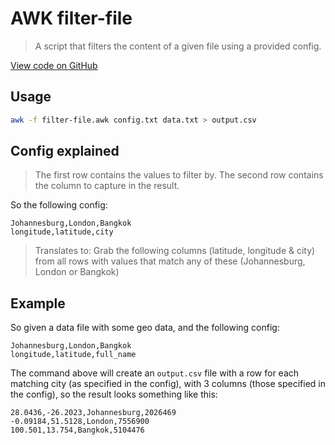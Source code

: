 AWK filter-file
===============

> A script that filters the content of a given file using a provided config.

[View code on GitHub](https://github.com/neilrussell6/bash-scripts/blob/master/awk-filter-file/filter-file.awk)

Usage
-----

```bash
awk -f filter-file.awk config.txt data.txt > output.csv
```

Config explained
----------------

> The first row contains the values to filter by.
> The second row contains the column to capture in the result.

So the following config:

```
Johannesburg,London,Bangkok
longitude,latitude,city
```

> Translates to:
> Grab the following columns (latitude, longitude & city) from all rows with values that match any of these (Johannesburg, London or Bangkok)

Example
-------

So given a data file with some geo data, and the following config:

```
Johannesburg,London,Bangkok
longitude,latitude,full_name
```

The command above will create an `output.csv` file with a row for each matching city (as specified in the config), with 3 columns (those specified in the config), so the result looks something like this:

```
28.0436,-26.2023,Johannesburg,2026469
-0.09184,51.5128,London,7556900
100.501,13.754,Bangkok,5104476
```
